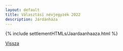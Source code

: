 ```yaml
---
layout: default
title: Választási névjegyzék 2022
description: Járdánháza
---
```


{% include settlementHTMLs/Jaardaanhaaza.html %}

[Vissza](./)